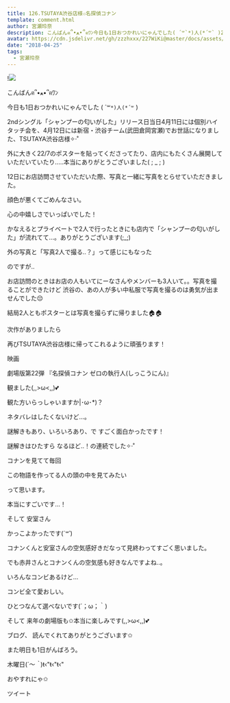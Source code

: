 ```yaml
---
title: 126.TSUTAYA渋谷店様✩名探偵コナン
template: comment.html
author: 宮瀬玲奈
description: こんばんฅ՞•ﻌ•՞ฅﾜﾝ今日も1日おつかれいにゃんでした( ´꒳`*)人(*´꒳` )2ndシングル「シャンプーの匂いがした」リリース日当日4月11日には個別ハイタッチ会を、4月12日には新宿・...
avatar: https://cdn.jsdelivr.net/gh/zzzhxxx/227WiKi@master/docs/assets/photo/avatar/reina.jpg
date: "2018-04-25"
tags:
  - 宮瀬玲奈
---
```


!![](https://cdn.jsdelivr.net/gh/227WiKi/227WiKi-image@master/blog-image/reina-2018-04-25_1.jpg)




こんばんฅ՞•ﻌ•՞ฅﾜﾝ




今日も1日おつかれいにゃんでした
( ´꒳`*)人(*´꒳` )







2ndシングル「シャンプーの匂いがした」リリース日当日4月11日には個別ハイタッチ会を、4月12日には新宿・渋谷チーム(武田倉岡宮瀬)でお世話になりました、TSUTAYA渋谷店様✧‧˚


外に大きく22/7のポスターを貼ってくださってたり、店内にもたくさん展開していただいていたり.....本当にありがとうございました( ; _ ; )




12日にお店訪問させていただいた際、写真と一緒に写真をとらせていただきました。






顔色が悪くてごめんなさい。


心の中嬉しさでいっぱいでした！







かなえるとプライベートで2人で行ったときにも店内で「シャンプーの匂いがした」が流れてて...。ありがとうございます(;_;)




外の写真と「写真2人で撮る..？」って感じにもなった


のですが..




お店訪問のときはお店の人もいてにーなさんやメンバーも3人いて。。写真を撮ることができたけど
渋谷の、あの人が多い中私服で写真を撮るのは勇気が出ませんでした😔





結局2人ともポスターとは写真を撮らずに帰りました🏠🏠













次作がありましたら


再びTSUTAYA渋谷店様に帰ってこれるように頑張ります！


















映画



劇場版第22弾
『名探偵コナン ゼロの執行人(しっこうにん)』


観ました(,,>ω<,,)💕






観た方いらっしゃいますか|･ω･*)？





ネタバレはしたくないけど...。





謎解きもあり、いろいろあり、で
すごく面白かったです！





謎解きはひたすら
なるほど..！の連続でした✧‧˚









コナンを見てて毎回

この物語を作ってる人の頭の中を見てみたい

って思います。




本当にすごいです...！














そして
安室さん


かっこよかったです(*´꒳`*)





コナンくんと安室さんの空気感好きだなって見終わってすごく思いました。




でも赤井さんとコナンくんの空気感も好きなんですよね..。








いろんなコンビあるけど...


コンビ全て愛おしい。








ひとつなんて選べないです(´；ω；｀)











そして
来年の劇場版も✩本当に楽しみです(,,>ω<,,)💕













ブログ、
読んでくれてありがとうございます✩


また明日も1日がんばろう。


木曜日(*´～｀*)ŧ‹"ŧ‹"ŧ‹"



おやすれにゃ✩


ツイート



